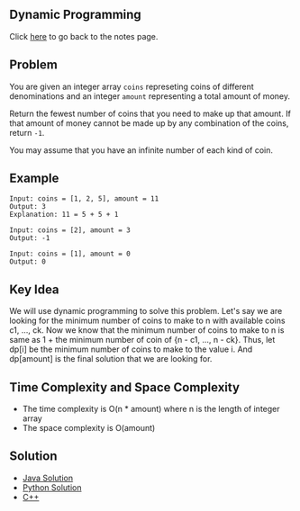 ## Dynamic Programming
Click [here](../../dynamic_programming/notes.md) to go back to the notes page.

## Problem
You are given an integer array ```coins``` represeting coins of different denominations and an integer ```amount``` representing a total amount of money. 

Return the fewest number of coins that you need to make up that amount. If that amount of money cannot be made up by any combination of the coins, return ```-1```.

You may assume that you have an infinite number of each kind of coin.

## Example
```
Input: coins = [1, 2, 5], amount = 11
Output: 3
Explanation: 11 = 5 + 5 + 1

Input: coins = [2], amount = 3
Output: -1

Input: coins = [1], amount = 0
Output: 0
```

## Key Idea
We will use dynamic programming to solve this problem. Let's say we are looking for the minimum number of coins to make to n with available coins c1, ..., ck. Now we know that the minimum number of coins to make to n is same as 1 + the minimum number of coin of {n - c1, ..., n - ck}. Thus, let dp[i] be the minimum number of coins to make to the value i. And dp[amount] is the final solution that we are looking for.

## Time Complexity and Space Complexity
- The time complexity is O(n * amount) where n is the length of integer array
- The space complexity is O(amount)

## Solution
- [Java Solution](coin_change.java)
- [Python Solution](coin_change.py)
- [C++](solution.cpp)
